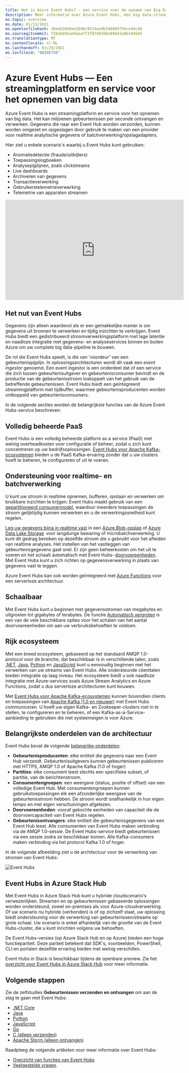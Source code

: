 ```yaml
---
title: Wat is Azure Event Hubs? - een service voor de opname van Big Data | Microsoft Docs
description: Meer informatie over Azure Event Hubs, een big data-streamingservice die miljoenen gebeurtenissen per seconde opneemt.
ms.topic: overview
ms.date: 01/13/2021
ms.openlocfilehash: 36eeb38d9ed1696c9524ae9b346065756ce49c46
ms.sourcegitcommit: f28ebb95ae9aaaff3f87d8388a09b41e0b3445b5
ms.translationtype: MT
ms.contentlocale: nl-NL
ms.lasthandoff: 03/29/2021
ms.locfileid: "98195756"
---
```

# <a name="azure-event-hubs--a-big-data-streaming-platform-and-event-ingestion-service"></a>Azure Event Hubs — Een streamingplatform en service voor het opnemen van big data
Azure Event Hubs is een streamingplatform en service voor het opnemen van big data. Het kan miljoenen gebeurtenissen per seconde ontvangen en verwerken. Gegevens die naar een Event Hub worden verzonden, kunnen worden omgezet en opgeslagen door gebruik te maken van een provider voor realtime analytische gegevens of batchverwerking/opslagadapters.

Hier ziet u enkele scenario's waarbij u Event Hubs kunt gebruiken:

- Anomaliedetectie (fraude/uitbijters)
- Toepassingslogboeken
- Analysepijplijnen, zoals clickstreams
- Live dashboards
- Archiveren van gegevens
- Transactieverwerking
- Gebruikerstelemetrieverwerking
- Telemetrie van apparaten streamen

<iframe width="560" height="315" src="https://www.youtube.com/embed/45wgY-VSk9I" frameborder="0" allow="accelerometer; autoplay; encrypted-media; gyroscope; picture-in-picture" allowfullscreen></iframe>

## <a name="why-use-event-hubs"></a>Het nut van Event Hubs

Gegevens zijn alleen waardevol als er een gemakkelijke manier is om gegevens uit bronnen te verwerken en tijdig inzichten te verkrijgen. Event Hubs biedt een gedistribueerd stroomverwerkingsplatform met lage latentie en naadloze integratie met gegevens- en analyseservices binnen en buiten Azure om uw ​​complete big data-pipeline te bouwen.

De rol die Event Hubs speelt, is die van 'voordeur' van een gebeurtenispijplijn. In oplossingsarchitecturen wordt dit vaak een *event ingestor* genoemd. Een event ingestor is een onderdeel dat of een service die zich tussen gebeurtenisuitgever en gebeurtenisconsumer bevindt en de productie van de gebeurtenisstroom loskoppelt van het gebruik van de betreffende gebeurtenissen. Event Hubs biedt een geïntegreerd streamingplatform met tijdbuffer, waarmee gebeurtenisproducenten worden ontkoppeld van gebeurtenisconsumers.

In de volgende secties worden de belangrijkste functies van de Azure Event Hubs-service beschreven:

## <a name="fully-managed-paas"></a>Volledig beheerde PaaS

Event Hubs is een volledig beheerde platform as a service (PaaS) met weinig overheadkosten voor configuratie of beheer, zodat u zich kunt concentreren op uw bedrijfsoplossingen. [Event Hubs voor Apache Kafka-ecosystemen](event-hubs-for-kafka-ecosystem-overview.md) bieden u de PaaS Kafka-ervaring zonder dat u uw clusters hoeft te beheren, te configureren of uit te voeren.

## <a name="support-for-real-time-and-batch-processing"></a>Ondersteuning voor realtime- en batchverwerking

U kunt uw stroom in realtime opnemen, bufferen, opslaan en verwerken om bruikbare inzichten te krijgen. Event Hubs maakt gebruik van een [gepartitioneerd consumermodel](event-hubs-scalability.md#partitions), waardoor meerdere toepassingen de stroom gelijktijdig kunnen verwerken en u de verwerkingssnelheid kunt regelen.

[Leg uw gegevens bijna in realtime vast](event-hubs-capture-overview.md) in een [ Azure Blob-opslag](https://azure.microsoft.com/services/storage/blobs/) of [Azure Data Lake Storage](https://azure.microsoft.com/services/data-lake-store/)  voor langdurige bewaring of microbatchverwerking. U kunt dit gedrag bereiken op dezelfde stroom die u gebruikt voor het afleiden van realtime analyses. Het instellen van het vastleggen van gebeurtenisgegevens gaat snel. Er zijn geen beheerkosten om het uit te voeren en het schaalt automatisch met Event Hubs- [doorvoereenheden](event-hubs-scalability.md#throughput-units). Met Event Hubs kunt u zich richten op gegevensverwerking in plaats van gegevens vast te leggen.

Azure Event Hubs kan ook worden geïntegreerd met [Azure Functions](../azure-functions/index.yml) voor een serverloze architectuur.

## <a name="scalable"></a>Schaalbaar

Met Event Hubs kunt u beginnen met gegevensstromen van megabytes en uitgroeien tot gigabytes of terabytes. De functie [Automatisch vergroten](event-hubs-auto-inflate.md) is een van de vele beschikbare opties voor het schalen van het aantal doorvoereenheden om aan uw verbruiksbehoeften te voldoen.

## <a name="rich-ecosystem"></a>Rijk ecosysteem

Met een breed ecosysteem, gebaseerd op het standaard AMQP 1.0-protocol voor de branche, dat beschikbaar is in verschillende talen, zoals [.NET](https://github.com/Azure/azure-sdk-for-net/), [Java](https://github.com/Azure/azure-sdk-for-java/), [Python](https://github.com/Azure/azure-sdk-for-python/) en [JavaScript](https://github.com/Azure/azure-sdk-for-js/) kunt u eenvoudig beginnen met het verwerken van uw streams van Event Hubs. Alle ondersteunde clienttalen bieden integratie op laag niveau. Het ecosysteem biedt u ook naadloze integratie met Azure-services zoals Azure Stream Analytics en Azure Functions, zodat u dus serverloze architecturen kunt bouwen.

Met [Event Hubs voor Apache Kafka-ecosystemen](event-hubs-for-kafka-ecosystem-overview.md) kunnen bovendien clients en toepassingen van [Apache Kafka (1.0 en nieuwer)](https://kafka.apache.org/) met Event Hubs communiceren. U hoeft uw eigen Kafka- en Zookeeper-clusters niet in te stellen, te configureren en te beheren, of een Kafka-as-a-Service-aanbieding te gebruiken die niet systeemeigen is voor Azure.
## <a name="key-architecture-components"></a>Belangrijkste onderdelen van de architectuur
Event Hubs bevat de volgende [belangrijke onderdelen](event-hubs-features.md):

- **Gebeurtenisproducenten**: elke entiteit die gegevens naar een Event Hub verzendt. Gebeurtenisuitgevers kunnen gebeurtenissen publiceren met HTTPS, AMQP 1.0 of Apache Kafka (1.0 of hoger)
- **Partities**: elke consument leest slechts een specifieke subset, of partitie, van de berichtenstroom.
- **Consumentengroepen**: een weergave (status, positie of offset) van een volledige Event Hub. Met consumentengroepen kunnen gebruikstoepassingen elk een afzonderlijke weergave van de gebeurtenisstroom hebben. De stroom wordt onafhankelijk in hun eigen tempo en met eigen verschuivingen afgelezen.
- **Doorvoereenheden**: vooraf gekochte eenheden van capaciteit die de doorvoercapaciteit van Event Hubs regelen.
- **Gebeurtenisontvangers**: elke entiteit die gebeurtenisgegevens van een Event Hub leest. Alle consumenten van Event Hubs maken verbinding via de AMQP 1.0-sessie. De Event Hubs-service biedt gebeurtenissen via een sessie zodra ze beschikbaar komen. Alle Kafka-consumers maken verbinding via het protocol Kafka 1.0 of hoger.

In de volgende afbeelding ziet u de architectuur voor de verwerking van stromen van Event Hubs:

![Event Hubs](./media/event-hubs-about/event_hubs_architecture.svg)

## <a name="event-hubs-on-azure-stack-hub"></a>Event Hubs in Azure Stack Hub
Met Event Hubs in Azure Stack Hub kunt u hybride cloudscenario's verwezenlijken. Streamen en op gebeurtenissen gebaseerde oplossingen worden ondersteund, zowel on-premises als voor Azure-cloudverwerking. Of uw scenario nu hybride (verbonden) is of op zichzelf staat, uw oplossing biedt ondersteuning voor de verwerking van gebeurtenissen/streams op grote schaal. Uw scenario is enkel afhankelijk van de grootte van de Event Hubs-cluster, die u kunt inrichten volgens uw behoeften. 

De Event Hubs-versies (op Azure Stack Hub en op Azure) bieden een hoge functiepariteit. Deze pariteit betekent dat SDK's, voorbeelden, PowerShell, CLI en portalen dezelfde ervaring bieden met weinig verschillen. 

Event Hubs in Stack is beschikbaar tijdens de openbare preview. Zie het [overzicht voor Event Hubs in Azure Stack Hub](/azure-stack/user/event-hubs-overview) voor meer informatie.


## <a name="next-steps"></a>Volgende stappen

Zie de zelfstudies **Gebeurtenissen verzenden en ontvangen** om aan de slag te gaan met Event Hubs:

- [.NET Core](event-hubs-dotnet-standard-getstarted-send.md)
- [Java](event-hubs-java-get-started-send.md)
- [Python](event-hubs-python-get-started-send.md)
- [JavaScript](event-hubs-node-get-started-send.md)
- [Go](event-hubs-go-get-started-send.md)
- [C (alleen verzenden)](event-hubs-c-getstarted-send.md)
- [Apache Storm (alleen ontvangen)](event-hubs-storm-getstarted-receive.md)


Raadpleeg de volgende artikelen voor meer informatie over Event Hubs:

- [Overzicht van functies van Event Hubs](event-hubs-features.md)
- [Veelgestelde vragen](event-hubs-faq.md).

